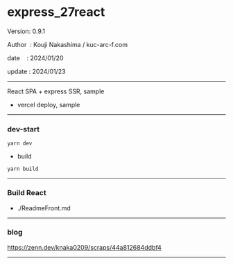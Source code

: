 ﻿# express_27react

 Version: 0.9.1

 Author  : Kouji Nakashima / kuc-arc-f.com

 date    : 2024/01/20

 update  : 2024/01/23 

***

React SPA + express SSR, sample

* vercel deploy, sample
***
### dev-start

```
yarn dev
```

* build
```
yarn build
```

***
### Build React

* ./ReadmeFront.md

***
### blog

https://zenn.dev/knaka0209/scraps/44a812684ddbf4

***

